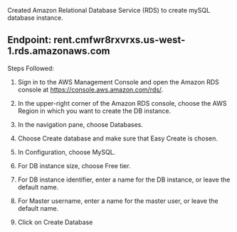 Created Amazon Relational Database Service (RDS) to create mySQL database instance.

## Endpoint: rent.cmfwr8rxvrxs.us-west-1.rds.amazonaws.com

Steps Followed:

1. Sign in to the AWS Management Console and open the Amazon RDS console at https://console.aws.amazon.com/rds/.

2. In the upper-right corner of the Amazon RDS console, choose the AWS Region in which you want to create the DB instance.

3. In the navigation pane, choose Databases.

4. Choose Create database and make sure that Easy Create is chosen.

5. In Configuration, choose MySQL.

6. For DB instance size, choose Free tier.

7. For DB instance identifier, enter a name for the DB instance, or leave the default name.

8. For Master username, enter a name for the master user, or leave the default name.

9. Click on Create Database
